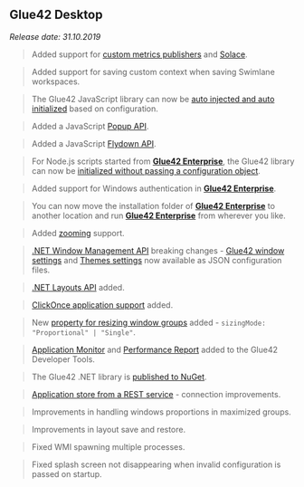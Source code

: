 ## Glue42 Desktop

*Release date: 31.10.2019*

<glue42 name="addClass" class="newFeatures" element="p" text="New Features">

> Added support for [custom metrics publishers](../../../glue42-concepts/metrics/overview/index.html#publishing-javascript_metrics_publishers) and [Solace](../../../glue42-concepts/metrics/overview/index.html#publishing-publishing_with_solace).

> Added support for saving custom context when saving Swimlane workspaces.

> The Glue42 JavaScript library can now be [auto injected and auto initialized](../../how-to/glue42-enable-your-app/javascript/index.html) based on configuration.

> Added a JavaScript [Popup API](../../../glue42-concepts/windows/window-management/javascript/index.html#popup_windows).

> Added a JavaScript [Flydown API](../../../glue42-concepts/windows/window-management/javascript/index.html#flydown_windows).

> For Node.js scripts started from [**Glue42 Enterprise**](https://glue42.com/enterprise/), the Glue42 library can now be [initialized without passing a configuration object](../../how-to/glue42-enable-your-app/nodejs/index.html).

> Added support for Windows authentication in [**Glue42 Enterprise**](https://glue42.com/enterprise/).

> You can now move the installation folder of [**Glue42 Enterprise**](https://glue42.com/enterprise/) to another location and run [**Glue42 Enterprise**](https://glue42.com/enterprise/) from wherever you like.

> Added [zooming](../../../glue42-concepts/glue42-platform-features/index.html#zooming) support.

> [.NET Window Management API](../../../glue42-concepts/windows/window-management/net/index.html) breaking changes - [Glue42 window settings](../../../developers/configuration/glue42-windows/index.html) and [Themes settings](../../../developers/configuration/themes/index.html) now available as JSON configuration files.

> [.NET Layouts API](../../../glue42-concepts/windows/layouts/net/index.html) added.

> [ClickOnce application support](../../how-to/glue42-enable-your-app/net/index.html#glue42_clickonce) added.

> New [property for resizing window groups](../../../developers/configuration/glue42-windows/index.html#glue42_window_properties) added - `sizingMode: "Proportional" | "Single"`.

> [Application Monitor](../../../developers/dev-tools/index.html#application_monitor) and [Performance Report](../../../developers/dev-tools/index.html#performance_report) added to the Glue42 Developer Tools.

> The Glue42 .NET library is [published to NuGet](https://www.nuget.org/profiles/Glue42).

<glue42 name="addClass" class="bugFixes" element="p" text="Improvements and Bug Fixes">

> [Application store from a REST service](../../../glue42-concepts/application-management/overview/index.html#application_stores-remote_app_stores) - connection improvements.

> Improvements in handling windows proportions in maximized groups.

> Improvements in layout save and restore.

> Fixed WMI spawning multiple processes.

> Fixed splash screen not disappearing when invalid configuration is passed on startup.